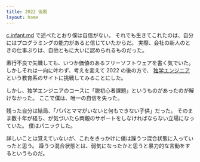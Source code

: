 ```yaml
---
title: 2022 後期
layout: home
---
```

[c.infant.md](infant.md) で述べたとおり僕は自信がない。
それでも生きてこれたのは、自分にはプログラミングの能力があると信じていたからだ。
実際、会社の新人のときの仕事ぶりは、自他ともに大いに認められるものだった。

素行不良で失職しても、いつか価値のあるフリーソフトウェアを書く気でいた。
しかしそれは一向に叶わず、考えを変えて 2022 の後の方で、
[独学エンジニア](https://dokugaku-engineer.com/)
という教育系のサイトに挑戦してみることにした。

しかし、独学エンジニアのコースに「脱初心者課題」というものがあったのが解けなかった。
ここで僕は、唯一の自信を失った。

残った自分は結局、「パパとママがいないと何もできない子供」だった。
そのまま数十年が経ち、が気づいたら両親のサポートをしなければならない立場になっていた。
僕はパニックした。

詳しいことは覚えていないが、これをきっかけに僕は躁うつ混合状態に入っていったと思う。
躁うつ混合状態とは、弱気になったかと思うと暴力的な言動をするというものだ。
